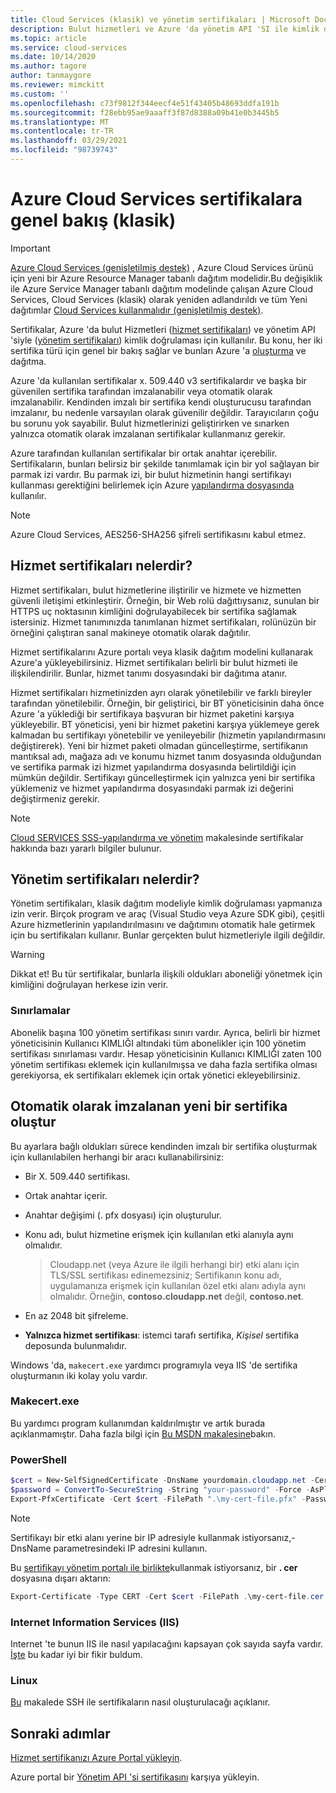 ```yaml
---
title: Cloud Services (klasik) ve yönetim sertifikaları | Microsoft Docs
description: Bulut hizmetleri ve Azure 'da yönetim API 'SI ile kimlik doğrulaması için sertifika oluşturma ve dağıtma hakkında bilgi edinin.
ms.topic: article
ms.service: cloud-services
ms.date: 10/14/2020
ms.author: tagore
author: tanmaygore
ms.reviewer: mimckitt
ms.custom: ''
ms.openlocfilehash: c73f9812f344eecf4e51f43405b48693ddfa191b
ms.sourcegitcommit: f28ebb95ae9aaaff3f87d8388a09b41e0b3445b5
ms.translationtype: MT
ms.contentlocale: tr-TR
ms.lasthandoff: 03/29/2021
ms.locfileid: "98739743"
---
```

# <a name="certificates-overview-for-azure-cloud-services-classic"></a>Azure Cloud Services sertifikalara genel bakış (klasik)

> [!IMPORTANT]
> [Azure Cloud Services (genişletilmiş destek)](../cloud-services-extended-support/overview.md) , Azure Cloud Services ürünü için yeni bir Azure Resource Manager tabanlı dağıtım modelidir.Bu değişiklik ile Azure Service Manager tabanlı dağıtım modelinde çalışan Azure Cloud Services, Cloud Services (klasik) olarak yeniden adlandırıldı ve tüm Yeni dağıtımlar [Cloud Services kullanmalıdır (genişletilmiş destek)](../cloud-services-extended-support/overview.md).

Sertifikalar, Azure 'da bulut Hizmetleri ([hizmet sertifikaları](#what-are-service-certificates)) ve yönetim API 'siyle ([yönetim sertifikaları](#what-are-management-certificates)) kimlik doğrulaması için kullanılır. Bu konu, her iki sertifika türü için genel bir bakış sağlar ve bunları Azure 'a [oluşturma](#create) ve dağıtma.

Azure 'da kullanılan sertifikalar x. 509.440 v3 sertifikalardır ve başka bir güvenilen sertifika tarafından imzalanabilir veya otomatik olarak imzalanabilir. Kendinden imzalı bir sertifika kendi oluşturucusu tarafından imzalanır, bu nedenle varsayılan olarak güvenilir değildir. Tarayıcıların çoğu bu sorunu yok sayabilir. Bulut hizmetlerinizi geliştirirken ve sınarken yalnızca otomatik olarak imzalanan sertifikalar kullanmanız gerekir. 

Azure tarafından kullanılan sertifikalar bir ortak anahtar içerebilir. Sertifikaların, bunları belirsiz bir şekilde tanımlamak için bir yol sağlayan bir parmak izi vardır. Bu parmak izi, bir bulut hizmetinin hangi sertifikayı kullanması gerektiğini belirlemek için Azure [yapılandırma dosyasında](cloud-services-configure-ssl-certificate-portal.md) kullanılır. 

>[!Note]
>Azure Cloud Services, AES256-SHA256 şifreli sertifikasını kabul etmez.

## <a name="what-are-service-certificates"></a>Hizmet sertifikaları nelerdir?
Hizmet sertifikaları, bulut hizmetlerine iliştirilir ve hizmete ve hizmetten güvenli iletişimi etkinleştirir. Örneğin, bir Web rolü dağıttıysanız, sunulan bir HTTPS uç noktasının kimliğini doğrulayabilecek bir sertifika sağlamak istersiniz. Hizmet tanımınızda tanımlanan hizmet sertifikaları, rolünüzün bir örneğini çalıştıran sanal makineye otomatik olarak dağıtılır. 

Hizmet sertifikalarını Azure portalı veya klasik dağıtım modelini kullanarak Azure'a yükleyebilirsiniz. Hizmet sertifikaları belirli bir bulut hizmeti ile ilişkilendirilir. Bunlar, hizmet tanımı dosyasındaki bir dağıtıma atanır.

Hizmet sertifikaları hizmetinizden ayrı olarak yönetilebilir ve farklı bireyler tarafından yönetilebilir. Örneğin, bir geliştirici, bir BT yöneticisinin daha önce Azure 'a yüklediği bir sertifikaya başvuran bir hizmet paketini karşıya yükleyebilir. BT yöneticisi, yeni bir hizmet paketini karşıya yüklemeye gerek kalmadan bu sertifikayı yönetebilir ve yenileyebilir (hizmetin yapılandırmasını değiştirerek). Yeni bir hizmet paketi olmadan güncelleştirme, sertifikanın mantıksal adı, mağaza adı ve konumu hizmet tanım dosyasında olduğundan ve sertifika parmak izi hizmet yapılandırma dosyasında belirtildiği için mümkün değildir. Sertifikayı güncelleştirmek için yalnızca yeni bir sertifika yüklemeniz ve hizmet yapılandırma dosyasındaki parmak izi değerini değiştirmeniz gerekir.

>[!Note]
>[Cloud SERVICES SSS-yapılandırma ve yönetim](cloud-services-configuration-and-management-faq.md) makalesinde sertifikalar hakkında bazı yararlı bilgiler bulunur.

## <a name="what-are-management-certificates"></a>Yönetim sertifikaları nelerdir?
Yönetim sertifikaları, klasik dağıtım modeliyle kimlik doğrulaması yapmanıza izin verir. Birçok program ve araç (Visual Studio veya Azure SDK gibi), çeşitli Azure hizmetlerinin yapılandırılmasını ve dağıtımını otomatik hale getirmek için bu sertifikaları kullanır. Bunlar gerçekten bulut hizmetleriyle ilgili değildir. 

> [!WARNING]
> Dikkat et! Bu tür sertifikalar, bunlarla ilişkili oldukları aboneliği yönetmek için kimliğini doğrulayan herkese izin verir. 
> 
> 

### <a name="limitations"></a>Sınırlamalar
Abonelik başına 100 yönetim sertifikası sınırı vardır. Ayrıca, belirli bir hizmet yöneticisinin Kullanıcı KIMLIĞI altındaki tüm abonelikler için 100 yönetim sertifikası sınırlaması vardır. Hesap yöneticisinin Kullanıcı KIMLIĞI zaten 100 yönetim sertifikası eklemek için kullanılmışsa ve daha fazla sertifika olması gerekiyorsa, ek sertifikaları eklemek için ortak yönetici ekleyebilirsiniz. 

<a name="create"></a>
## <a name="create-a-new-self-signed-certificate"></a>Otomatik olarak imzalanan yeni bir sertifika oluştur
Bu ayarlara bağlı oldukları sürece kendinden imzalı bir sertifika oluşturmak için kullanılabilen herhangi bir aracı kullanabilirsiniz:

* Bir X. 509.440 sertifikası.
* Ortak anahtar içerir.
* Anahtar değişimi (. pfx dosyası) için oluşturulur.
* Konu adı, bulut hizmetine erişmek için kullanılan etki alanıyla aynı olmalıdır.

    > Cloudapp.net (veya Azure ile ilgili herhangi bir) etki alanı için TLS/SSL sertifikası edinemezsiniz; Sertifikanın konu adı, uygulamanıza erişmek için kullanılan özel etki alanı adıyla aynı olmalıdır. Örneğin, **contoso.cloudapp.net** değil, **contoso.net**.

* En az 2048 bit şifreleme.
* **Yalnızca hizmet sertifikası**: istemci tarafı sertifika, *Kişisel* sertifika deposunda bulunmalıdır.

Windows 'da, `makecert.exe` yardımcı programıyla veya IIS 'de sertifika oluşturmanın iki kolay yolu vardır.

### <a name="makecertexe"></a>Makecert.exe
Bu yardımcı program kullanımdan kaldırılmıştır ve artık burada açıklanmamıştır. Daha fazla bilgi için [Bu MSDN makalesine](/windows/desktop/SecCrypto/makecert)bakın.

### <a name="powershell"></a>PowerShell
```powershell
$cert = New-SelfSignedCertificate -DnsName yourdomain.cloudapp.net -CertStoreLocation "cert:\LocalMachine\My" -KeyLength 2048 -KeySpec "KeyExchange"
$password = ConvertTo-SecureString -String "your-password" -Force -AsPlainText
Export-PfxCertificate -Cert $cert -FilePath ".\my-cert-file.pfx" -Password $password
```

> [!NOTE]
> Sertifikayı bir etki alanı yerine bir IP adresiyle kullanmak istiyorsanız,-DnsName parametresindeki IP adresini kullanın.


Bu [sertifikayı yönetim portalı ile birlikte](/previous-versions/azure/azure-api-management-certs)kullanmak istiyorsanız, bir **. cer** dosyasına dışarı aktarın:

```powershell
Export-Certificate -Type CERT -Cert $cert -FilePath .\my-cert-file.cer
```

### <a name="internet-information-services-iis"></a>Internet Information Services (IIS)
Internet 'te bunun IIS ile nasıl yapılacağını kapsayan çok sayıda sayfa vardır. [İşte](https://www.sslshopper.com/article-how-to-create-a-self-signed-certificate-in-iis-7.html) bu kadar iyi bir fikir buldum. 

### <a name="linux"></a>Linux
[Bu](../virtual-machines/linux/mac-create-ssh-keys.md?toc=%2fazure%2fvirtual-machines%2flinux%2ftoc.json) makalede SSH ile sertifikaların nasıl oluşturulacağı açıklanır.

## <a name="next-steps"></a>Sonraki adımlar
[Hizmet sertifikanızı Azure Portal yükleyin](cloud-services-configure-ssl-certificate-portal.md).

Azure portal bir [Yönetim API 'si sertifikasını](/previous-versions/azure/azure-api-management-certs) karşıya yükleyin.